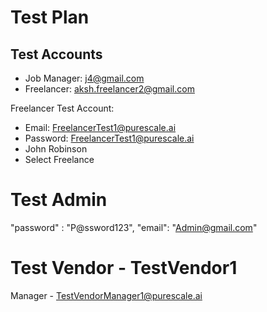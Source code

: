 # Test Plan

## Test Accounts

- Job Manager: j4@gmail.com 
- Freelancer: aksh.freelancer2@gmail.com


Freelancer Test Account:
- Email: FreelancerTest1@purescale.ai
- Password: FreelancerTest1@purescale.ai
- John Robinson
- Select Freelance

# Test Admin
"password" : "P@ssword123",
    "email": "Admin@gmail.com"


# Test Vendor - TestVendor1
Manager - TestVendorManager1@purescale.ai
